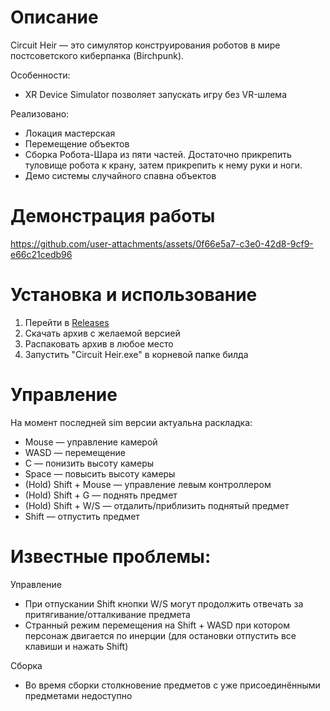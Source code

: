 # Описание

Circuit Heir — это симулятор конструирования роботов в мире постсоветского киберпанка (Birchpunk).

Особенности:
- XR Device Simulator позволяет запускать игру без VR-шлема

Реализовано:
- Локация мастерская
- Перемещение объектов
- Сборка Робота-Шара из пяти частей. Достаточно прикрепить туловище робота к крану, затем прикрепить к нему руки и ноги.
- Демо системы случайного спавна объектов

# Демонстрация работы

https://github.com/user-attachments/assets/0f66e5a7-c3e0-42d8-9cf9-e66c21cedb96

# Установка и использование

1. Перейти в [Releases](https://github.com/CircuitHeirTeam/CircuitHeirRemake/releases)
2. Скачать архив с желаемой версией
3. Распаковать архив в любое место
4. Запустить "Circuit Heir.exe" в корневой папке билда

# Управление

На момент последней sim версии актуальна раскладка:
- Mouse — управление камерой
- WASD — перемещение
- C — понизить высоту камеры
- Space — повысить высоту камеры
- (Hold) Shift + Mouse — управление левым контроллером
- (Hold) Shift + G — поднять предмет
- (Hold) Shift + W/S — отдалить/приблизить поднятый предмет
- Shift — отпустить предмет

# Известные проблемы:

Управление
- При отпускании Shift кнопки W/S могут продолжить отвечать за притягивание/отталкивание предмета
- Странный режим перемещения на Shift + WASD при котором персонаж двигается по инерции (для остановки отпустить все клавиши и нажать Shift)

Сборка
- Во время сборки столкновение предметов с уже присоединёнными предметами недоступно
